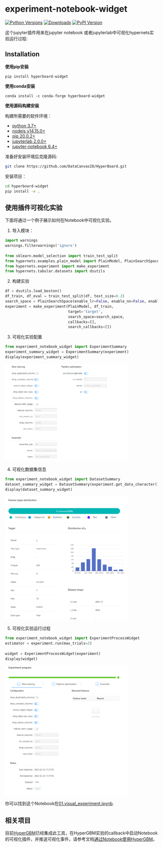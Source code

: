 # experiment-notebook-widget

[![Python Versions](https://img.shields.io/pypi/pyversions/experiment-notebook-widget.svg)](https://pypi.org/project/experiment-notebook-widget)
[![Downloads](https://pepy.tech/badge/experiment-notebook-widget)](https://pepy.tech/project/experiment-notebook-widget)
[![PyPI Version](https://img.shields.io/pypi/v/experiment-notebook-widget.svg)](https://pypi.org/project/experiment-notebook-widget)

这个jupyter插件用来在jupyter notebook 或者jupyterlab中可视化hypernets实验运行过程:

## Installation

**使用pip安装**
```shell
pip install hyperboard-widget
```

**使用conda安装**
```shell
conda install -c conda-forge hyperboard-widget
```

**使用源码构建安装**

构建所需要的软件环境：
- [python 3.7+](https://python.org)
- [nodejs v14.15.0+](https://nodejs.org/en/)
- [pip 20.0.2+](https://pypi.org/project/pip/)
- [jupyterlab 2.0.0+ ](https://jupyter.org/)
- [jupyter-notebook 6.4+](https://jupyter-notebook.readthedocs.io/en/stable/notebook.html)


准备好安装环境后克隆源码:
```bash
git clone https://github.com/DataCanvasIO/HyperBoard.git
```

安装项目：
```bash
cd hyperboard-widget
pip install -e .
```

## 使用插件可视化实验

下面将通过一个例子展示如何在Notebook中可视化实验。


1. 导入模块：
```python
import warnings
warnings.filterwarnings('ignore')

from sklearn.model_selection import train_test_split
from hypernets.examples.plain_model import PlainModel, PlainSearchSpace
from hypernets.experiment import make_experiment
from hypernets.tabular.datasets import dsutils
```

2. 构建实验
```python
df = dsutils.load_boston()
df_train, df_eval = train_test_split(df, test_size=0.2)
search_space = PlainSearchSpace(enable_lr=False, enable_nn=False, enable_dt=False, enable_dtr=True)
experiment = make_experiment(PlainModel, df_train,
                             target='target',
                             search_space=search_space,
                             callbacks=[],
                             search_callbacks=[])
```

3. 可视化实验配置
```python
from experiment_notebook_widget import ExperimentSummary
experiment_summary_widget = ExperimentSummary(experiment)
display(experiment_summary_widget)
```

<img width="80%" height="80%" src="docs/images/experiment_config.png"/>



4. 可视化数据集信息

```python
from experiment_notebook_widget import DatasetSummary
dataset_summary_widget = DatasetSummary(experiment.get_data_character())
display(dataset_summary_widget)
```

<img width="80%" height="80%" src="docs/images/experiment_dataset.png"/>


5. 可视化实验运行过程

```python
from experiment_notebook_widget import ExperimentProcessWidget
estimator = experiment.run(max_trials=3)

widget = ExperimentProcessWidget(experiment)
display(widget)
```
<img width="80%" height="80%" src="docs/images/experiment_process.png"/>

你可以找到这个Notebook在[01.visual_experiment.ipynb](experiment_notebook_widget/examples/01.visual_experiment.ipynb).


## 相关项目

目前[HyperGBM](https://github.com/DataCanvasIO/HyperGBM)已经集成此工具，在HyperGBM实验的callback中启动Notebook的可视化插件，并推送可视化事件，请参考文档[通过Notebook使用HyperGBM](https://hypergbm.readthedocs.io/zh_CN/latest/quick_start_notebook.html)。
